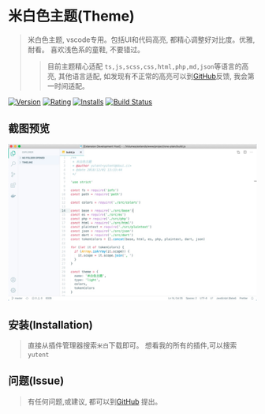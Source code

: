 # 米白色主题(Theme)
> 米白色主题, vscode专用。包括UI和代码高亮, 都精心调整好对比度。优雅,耐看。 喜欢浅色系的童鞋, 不要错过。
>> 目前主题精心适配 `ts,js,scss,css,html,php,md,json`等语言的高亮, 其他语言适配, 如发现有不正常的高亮可以到[GitHub](https://github.com/yutent/one-plain.git)反馈, 我会第一时间适配。


[![Version](https://vsmarketplacebadge.apphb.com/version-short/yutent.one-plain.svg)](https://marketplace.visualstudio.com/items?itemName=yutent.one-plain)
[![Rating](https://vsmarketplacebadge.apphb.com/rating-short/yutent.one-plain.svg)](https://marketplace.visualstudio.com/items?itemName=yutent.one-plain)
[![Installs](https://vsmarketplacebadge.apphb.com/installs/yutent.one-plain.svg)](https://marketplace.visualstudio.com/items?itemName=yutent.one-plain)
[![Build Status](https://travis-ci.org/yutent/one-plain.svg?branch=master)](https://travis-ci.org/yutent/one-plain)

## 截图预览
![截图](./demo.jpg)


## 安装(Installation)
> 直接从插件管理器搜索`米白`下载即可。
> 想看我的所有的插件,可以搜索 `yutent`


## 问题(Issue)
> 有任何问题,或建议, 都可以到[GitHub](https://github.com/yutent/one-plain.git) 提出。

